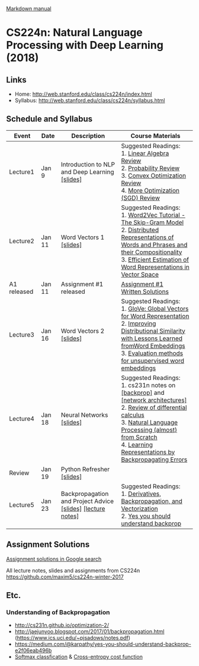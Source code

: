 [Markdown manual](https://guides.github.com/features/mastering-markdown/)

# CS224n: Natural Language Processing with Deep Learning (2018)

## Links
* Home: http://web.stanford.edu/class/cs224n/index.html
* Syllabus: http://web.stanford.edu/class/cs224n/syllabus.html


## Schedule and Syllabus
Event | Date | Description | Course Materials
------------ | ------------- | ------------- | -------------
Lecture1 | Jan 9 | Introduction to NLP and Deep Learning <br>[[slides]](./lecture1.pdf) | Suggested Readings: <br>1. [Linear Algebra Review](./lecture1/cs229-linalg.pdf) <br>2. [Probability Review](./lecture1/cs229-prob.pdf) <br>3. [Convex Optimization Review](./lecture1/cs229-cvxopt.pdf) <br>4. [More Optimization (SGD) Review](http://cs231n.github.io/optimization-1/)
Lecture2 | Jan 11 | Word Vectors 1 <br>[[slides]](./lecture2.pdf) | Suggested Readings: <br>1. [Word2Vec Tutorial - The Skip-Gram Model](http://mccormickml.com/2016/04/19/word2vec-tutorial-the-skip-gram-model/) <br>2. [Distributed Representations of Words and Phrases and their Compositionality](http://papers.nips.cc/paper/5021-distributed-representations-of-words-and-phrases-and-their-compositionality.pdf) <br>3. [Efficient Estimation of Word Representations in Vector Space](http://arxiv.org/pdf/1301.3781.pdf)
A1 released | Jan 11 | Assignment #1 released| [Assignment #1](http://web.stanford.edu/class/cs224n/assignment1/index.html) <br>[Written Solutions](./assignment1/assignment1-solution.pdf)
Lecture3 | Jan 16 | Word Vectors 2 <br>[[slides]](./lecture3.pdf) | Suggested Readings: <br>1. [GloVe: Global Vectors for Word Representation](http://nlp.stanford.edu/pubs/glove.pdf) <br>2. [Improving Distributional Similarity with Lessons Learned fromWord Embeddings](http://www.aclweb.org/anthology/Q15-1016) <br>3. [Evaluation methods for unsupervised word embeddings](http://www.aclweb.org/anthology/D15-1036)
Lecture4 | Jan 18 | Neural Networks <br>[[slides]](./lecture4.pdf) | Suggested Readings: <br>1. cs231n notes on [[backprop]](http://cs231n.github.io/optimization-2/) and [[network architectures]](http://cs231n.github.io/neural-networks-1/) <br>2. [Review of differential calculus](http://web.stanford.edu/class/cs224n/readings/review-differential-calculus.pdf) <br>3. [Natural Language Processing (almost) from Scratch](https://arxiv.org/pdf/1103.0398v1.pdf) <br>4. [Learning Representations by Backpropagating Errors](http://www.iro.umontreal.ca/~vincentp/ift3395/lectures/backprop_old.pdf)
Review | Jan 19 | Python Refresher <br>[[slides]](./python-review.pdf)
Lecture5 | Jan 23 | Backpropagation and Project Advice <br>[[slides]](./lecture5.pdf) [[lecture notes]](http://web.stanford.edu/class/cs224n/readings/gradient-notes.pdf) | Suggested Readings: <br>1. [Derivatives, Backpropagation, and Vectorization](http://cs231n.stanford.edu/handouts/derivatives.pdf) <br>2. [Yes you should understand backprop](https://medium.com/@karpathy/yes-you-should-understand-backprop-e2f06eab496b)

## Assignment Solutions
[Assignment solutions in Google search](https://www.google.co.id/search?newwindow=1&dcr=0&ei=7RNqWo6sKIuDvQSjm4yYAQ&q=cs224n+assignment+solution&oq=cs224n+assignment+solution&gs_l=psy-ab.3...137131977.137144437.0.137144823.32.25.0.0.0.0.0.0..0.0....0...1c.1.64.psy-ab..32.0.0....0.rK309CWPZVo)

All lecture notes, slides and assignments from CS224n
https://github.com/maxim5/cs224n-winter-2017 

## Etc.
### Understanding of Backpropagation
* http://cs231n.github.io/optimization-2/ 
* http://jaejunyoo.blogspot.com/2017/01/backpropagation.html (https://www.ics.uci.edu/~pjsadows/notes.pdf)
* https://medium.com/@karpathy/yes-you-should-understand-backprop-e2f06eab496b
* [Softmax classfication](http://peterroelants.github.io/posts/neural_network_implementation_intermezzo02/) & [Cross-entropy cost function](http://peterroelants.github.io/posts/neural_network_implementation_intermezzo02/#Cross-entropy-cost-function-for-the-softmax-function)
